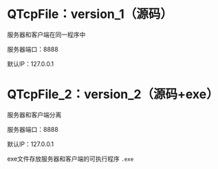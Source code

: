 # QTcpFile：version_1（源码）

服务器和客户端在同一程序中

服务器端口：8888

默认IP：127.0.0.1

# QTcpFile_2：version_2（源码+exe）

服务器和客户端分离

服务器端口：8888

默认IP：127.0.0.1

exe文件存放服务器和客户端的可执行程序 `.exe`

